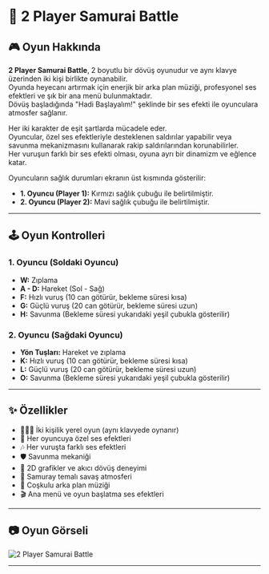 # 🥷 2 Player Samurai Battle

## 🎮 Oyun Hakkında

**2 Player Samurai Battle**, 2 boyutlu bir dövüş oyunudur ve aynı klavye üzerinden iki kişi birlikte oynanabilir.  
Oyunda heyecanı artırmak için enerjik bir arka plan müziği, profesyonel ses efektleri ve şık bir ana menü bulunmaktadır.  
Dövüş başladığında "Hadi Başlayalım!" şeklinde bir ses efekti ile oyunculara atmosfer sağlanır.

Her iki karakter de eşit şartlarda mücadele eder.  
Oyuncular, özel ses efektleriyle desteklenen saldırılar yapabilir veya savunma mekanizmasını kullanarak rakip saldırılarından korunabilirler.  
Her vuruşun farklı bir ses efekti olması, oyuna ayrı bir dinamizm ve eğlence katar.

Oyuncuların sağlık durumları ekranın üst kısmında gösterilir:
- **1. Oyuncu (Player 1):** Kırmızı sağlık çubuğu ile belirtilmiştir.
- **2. Oyuncu (Player 2):** Mavi sağlık çubuğu ile belirtilmiştir.

---

## 🕹️ Oyun Kontrolleri

### 1. Oyuncu (Soldaki Oyuncu)
- **W:** Zıplama
- **A - D:** Hareket (Sol - Sağ)
- **F:** Hızlı vuruş (10 can götürür, bekleme süresi kısa)
- **G:** Güçlü vuruş (20 can götürür, bekleme süresi uzun)
- **H:** Savunma (Bekleme süresi yukarıdaki yeşil çubukla gösterilir)

### 2. Oyuncu (Sağdaki Oyuncu)
- **Yön Tuşları:** Hareket ve zıplama
- **K:** Hızlı vuruş (10 can götürür, bekleme süresi kısa)
- **L:** Güçlü vuruş (20 can götürür, bekleme süresi uzun)
- **O:** Savunma (Bekleme süresi yukarıdaki yeşil çubukla gösterilir)

---

## ✨ Özellikler

- 🧑‍🤝‍🧑 İki kişilik yerel oyun (aynı klavyede oynanır)
- 🎵 Her oyuncuya özel ses efektleri
- 🎶 Her vuruşta farklı ses efektleri
- 🛡️ Savunma mekaniği
- 🎨 2D grafikler ve akıcı dövüş deneyimi
- 🏮 Samuray temalı savaş atmosferi
- 🎼 Coşkulu arka plan müziği
- 🎬 Ana menü ve oyun başlatma ses efektleri

---

## 📷 Oyun Görseli

![2 Player Samurai Battle](resim/yolu/oyun_resmi.png)

---
